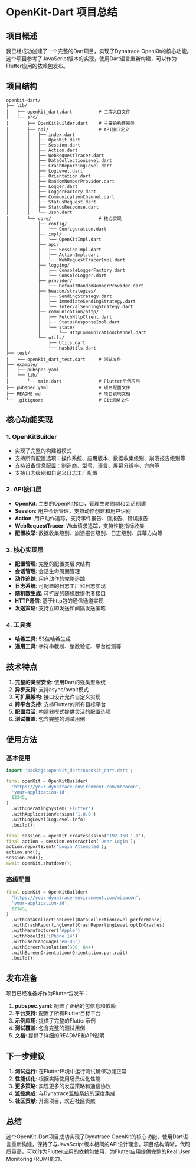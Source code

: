 # OpenKit-Dart 项目总结

## 项目概述

我已经成功创建了一个完整的Dart项目，实现了Dynatrace OpenKit的核心功能。这个项目参考了JavaScript版本的实现，使用Dart语言重新构建，可以作为Flutter应用的依赖包发布。

## 项目结构

```
openkit-dart/
├── lib/
│   ├── openkit_dart.dart          # 主库入口文件
│   └── src/
│       ├── OpenKitBuilder.dart    # 主要的构建器类
│       ├── api/                   # API接口定义
│       │   ├── index.dart
│       │   ├── OpenKit.dart
│       │   ├── Session.dart
│       │   ├── Action.dart
│       │   ├── WebRequestTracer.dart
│       │   ├── DataCollectionLevel.dart
│       │   ├── CrashReportingLevel.dart
│       │   ├── LogLevel.dart
│       │   ├── Orientation.dart
│       │   ├── RandomNumberProvider.dart
│       │   ├── Logger.dart
│       │   ├── LoggerFactory.dart
│       │   ├── CommunicationChannel.dart
│       │   ├── StatusRequest.dart
│       │   ├── StatusResponse.dart
│       │   └── Json.dart
│       └── core/                  # 核心实现
│           ├── config/
│           │   └── Configuration.dart
│           ├── impl/
│           │   └── OpenKitImpl.dart
│           ├── api/
│           │   ├── SessionImpl.dart
│           │   ├── ActionImpl.dart
│           │   └── WebRequestTracerImpl.dart
│           ├── logging/
│           │   ├── ConsoleLoggerFactory.dart
│           │   └── ConsoleLogger.dart
│           ├── provider/
│           │   └── DefaultRandomNumberProvider.dart
│           ├── beacon/strategies/
│           │   ├── SendingStrategy.dart
│           │   ├── ImmediateSendingStrategy.dart
│           │   └── IntervalSendingStrategy.dart
│           ├── communication/http/
│           │   ├── FetchHttpClient.dart
│           │   ├── StatusResponseImpl.dart
│           │   └── state/
│           │       └── HttpCommunicationChannel.dart
│           └── utils/
│               ├── Utils.dart
│               └── HashUtils.dart
├── test/
│   └── openkit_dart_test.dart     # 测试文件
├── example/
│   ├── pubspec.yaml
│   └── lib/
│       └── main.dart              # Flutter示例应用
├── pubspec.yaml                   # 项目配置文件
├── README.md                      # 项目说明文档
└── .gitignore                     # Git忽略文件
```

## 核心功能实现

### 1. OpenKitBuilder
- 实现了完整的构建器模式
- 支持所有配置选项：操作系统、应用版本、数据收集级别、崩溃报告级别等
- 支持设备信息配置：制造商、型号、语言、屏幕分辨率、方向等
- 支持日志级别和自定义日志工厂配置

### 2. API接口层
- **OpenKit**: 主要的OpenKit接口，管理生命周期和会话创建
- **Session**: 用户会话管理，支持动作创建和用户识别
- **Action**: 用户动作追踪，支持事件报告、值报告、错误报告
- **WebRequestTracer**: Web请求追踪，支持性能指标收集
- **配置枚举**: 数据收集级别、崩溃报告级别、日志级别、屏幕方向等

### 3. 核心实现层
- **配置管理**: 完整的配置类层次结构
- **会话管理**: 会话生命周期管理
- **动作追踪**: 用户动作的完整追踪
- **日志系统**: 可配置的日志工厂和日志实现
- **随机数生成**: 可扩展的随机数提供者接口
- **HTTP通信**: 基于http包的通信通道实现
- **发送策略**: 支持立即发送和间隔发送策略

### 4. 工具类
- **哈希工具**: 53位哈希生成
- **通用工具**: 字符串截断、整数验证、平台检测等

## 技术特点

1. **完整的类型安全**: 使用Dart的强类型系统
2. **异步支持**: 支持async/await模式
3. **可扩展架构**: 接口设计允许自定义实现
4. **跨平台支持**: 支持Flutter的所有目标平台
5. **配置灵活**: 构建器模式提供灵活的配置选项
6. **测试覆盖**: 包含完整的测试用例

## 使用方法

### 基本使用
```dart
import 'package:openkit_dart/openkit_dart.dart';

final openKit = OpenKitBuilder(
  'https://your-dynatrace-environment.com/mbeacon',
  'your-application-id',
  12345,
)
  .withOperatingSystem('Flutter')
  .withApplicationVersion('1.0.0')
  .withLogLevel(LogLevel.info)
  .build();

final session = openKit.createSession('192.168.1.1');
final action = session.enterAction('User Login');
action.reportEvent('Login Attempted');
action.end();
session.end();
await openKit.shutdown();
```

### 高级配置
```dart
final openKit = OpenKitBuilder(
  'https://your-dynatrace-environment.com/mbeacon',
  'your-application-id',
  12345,
)
  .withDataCollectionLevel(DataCollectionLevel.performance)
  .withCrashReportingLevel(CrashReportingLevel.optInCrashes)
  .withManufacturer('Apple')
  .withModelId('iPhone 14')
  .withUserLanguage('en-US')
  .withScreenResolution(390, 844)
  .withScreenOrientation(Orientation.portrait)
  .build();
```

## 发布准备

项目已经准备好作为Flutter包发布：

1. **pubspec.yaml**: 配置了正确的包信息和依赖
2. **平台支持**: 配置了所有Flutter目标平台
3. **示例应用**: 提供了完整的Flutter示例
4. **测试覆盖**: 包含完整的测试用例
5. **文档**: 提供了详细的README和API说明

## 下一步建议

1. **测试运行**: 在Flutter环境中运行测试确保功能正常
2. **性能优化**: 根据实际使用场景优化性能
3. **更多策略**: 实现更多的发送策略和通信协议
4. **监控集成**: 与Dynatrace监控系统的深度集成
5. **社区贡献**: 开源项目，欢迎社区贡献

## 总结

这个OpenKit-Dart项目成功实现了Dynatrace OpenKit的核心功能，使用Dart语言重新构建，保持了与JavaScript版本相同的API设计理念。项目结构清晰，代码质量高，可以作为Flutter应用的依赖包使用，为Flutter应用提供完整的Real User Monitoring (RUM)能力。

